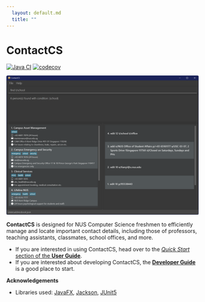 ```yaml
---
  layout: default.md
  title: ""
---
```


# ContactCS
[![Java CI](https://github.com/AY2425S1-CS2103T-F12-1/tp/actions/workflows/gradle.yml/badge.svg)](https://github.com/AY2425S1-CS2103T-F12-1/tp/actions/workflows/gradle.yml)
[![codecov](https://codecov.io/gh/AY2425S1-CS2103T-F12-1/tp/graph/badge.svg?token=OT3DR42X9R)](https://codecov.io/gh/AY2425S1-CS2103T-F12-1/tp)

![Ui](images/Ui.png)

**ContactCS** is designed for NUS Computer Science freshmen to efficiently manage and locate important contact details, including those of professors, teaching assistants, classmates, school offices, and more.

* If you are interested in using ContactCS, head over to the [_Quick Start_ section of the **User Guide**](UserGuide.html#quick-start).
* If you are interested about developing ContactCS, the [**Developer Guide**](DeveloperGuide.html) is a good place to start.


**Acknowledgements**

* Libraries used: [JavaFX](https://openjfx.io/), [Jackson](https://github.com/FasterXML/jackson), [JUnit5](https://github.com/junit-team/junit5)
